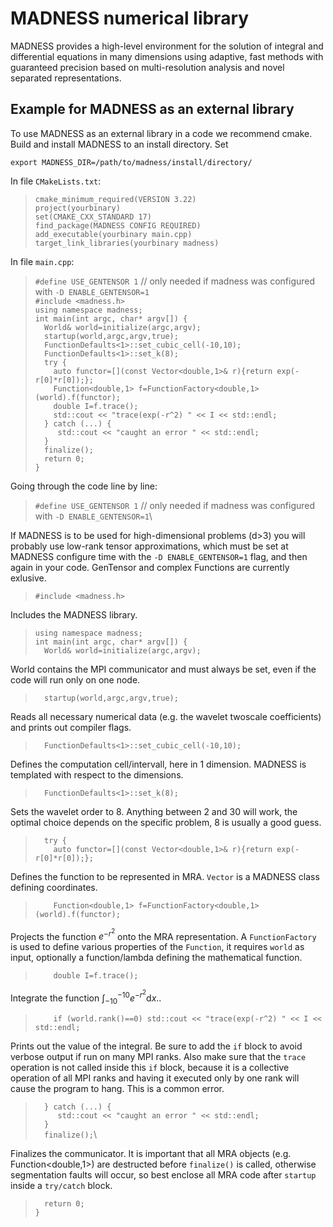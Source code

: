 # MADNESS numerical library

MADNESS provides a high-level environment for the solution of integral and differential equations 
in many dimensions using adaptive, fast methods with guaranteed precision based on multi-resolution 
analysis and novel separated representations. 

## Example for MADNESS as an external library
To use MADNESS as an external library in a code we recommend cmake. Build and install MADNESS to 
an install directory. Set

`export MADNESS_DIR=/path/to/madness/install/directory/`


In file `CMakeLists.txt`:
> `cmake_minimum_required(VERSION 3.22)`\
> `project(yourbinary)`\
> `set(CMAKE_CXX_STANDARD 17)`\
> `find_package(MADNESS CONFIG REQUIRED)`\
> `add_executable(yourbinary main.cpp)`\
> `target_link_libraries(yourbinary madness)`

In file `main.cpp`:
>`#define USE_GENTENSOR 1` // only needed if madness was configured with `-D ENABLE_GENTENSOR=1`\
>`#include <madness.h>`\
>`using namespace madness;`\
>`int main(int argc, char* argv[]) {`\
>`  World& world=initialize(argc,argv);`\
>`  startup(world,argc,argv,true);`\
>`  FunctionDefaults<1>::set_cubic_cell(-10,10);`\
>`  FunctionDefaults<1>::set_k(8);`\
>`  try {`\
>`    auto functor=[](const Vector<double,1>& r){return exp(-r[0]*r[0]);};`\
>`    Function<double,1> f=FunctionFactory<double,1>(world).f(functor);`\
>`    double I=f.trace();`\
>`    std::cout << "trace(exp(-r^2) " << I << std::endl;`\
>`  } catch (...) {`\
>`     std::cout << "caught an error " << std::endl;`\
>`  } `\
>`  finalize();`\
>`  return 0;`\
>`}`

Going through the code line by line:
>`#define USE_GENTENSOR 1` // only needed if madness was configured with `-D ENABLE_GENTENSOR=1`\
 
If MADNESS is to be used for high-dimensional problems (d>3) you will probably use low-rank tensor 
approximations, which must be set at MADNESS configure time with the `-D ENABLE_GENTENSOR=1` flag, 
and then again in your code. GenTensor and complex Functions are currently exlusive.

>`#include <madness.h>`

Includes the MADNESS library.

>`using namespace madness;`\
>`int main(int argc, char* argv[]) {`\
>`  World& world=initialize(argc,argv);`
 
World contains the MPI communicator and must always be set, even if the code will run only 
on one node.
 
>`  startup(world,argc,argv,true);`

Reads all necessary numerical data (e.g. the wavelet twoscale coefficients) and prints out
compiler flags.

>`  FunctionDefaults<1>::set_cubic_cell(-10,10);`

Defines the computation cell/intervall, here in 1 dimension. MADNESS is templated with respect
to the dimensions.
 
>`  FunctionDefaults<1>::set_k(8);`

Sets the wavelet order to 8. Anything between 2 and 30 will work, the optimal choice depends 
on the specific problem, 8 is usually a good guess.


>`  try {`\
>`    auto functor=[](const Vector<double,1>& r){return exp(-r[0]*r[0]);};`

Defines the function to be represented in MRA. `Vector` is a MADNESS class defining coordinates.

>`    Function<double,1> f=FunctionFactory<double,1>(world).f(functor);`

Projects the function $e^{-r^2}$ onto the MRA representation. A `FunctionFactory` is used to 
define various properties of the `Function`, it requires `world` as input, optionally a function/lambda
defining the mathematical function. 

>`    double I=f.trace();`

Integrate the function $\int_{-10}^{-10} e^{-r^2}\mathrm dx$..

>`    if (world.rank()==0) std::cout << "trace(exp(-r^2) " << I << std::endl;`
 
Prints out the value of the integral. Be sure to add the `if` block to avoid verbose output if 
run on many MPI ranks. Also make sure that the `trace` operation is not called inside this
`if` block, because it is a collective operation of all MPI ranks and having it executed only
by one rank will cause the program to hang. This is a common error.

>`  } catch (...) {`\
>`     std::cout << "caught an error " << std::endl;`\
>`  } `\
>`  finalize();`\
 
Finalizes the communicator.
It is important that all MRA objects (e.g. Function<double,1>) are destructed before
`finalize()` is called, otherwise segmentation faults will occur,
so best enclose all MRA code after `startup` inside a `try/catch` block.

>`  return 0;`\
>`}`
